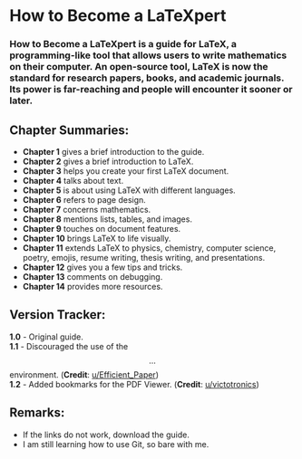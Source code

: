 # How to Become a LaTeXpert

### How to Become a LaTeXpert is a guide for LaTeX, a programming-like tool that allows users to write mathematics on their computer. An open-source tool, LaTeX is now the standard for research papers, books, and academic journals. Its power is far-reaching and people will encounter it sooner or later.

## Chapter Summaries:  
- **Chapter 1** gives a brief introduction to the guide.  
- **Chapter 2** gives a brief introduction to LaTeX.  
- **Chapter 3** helps you create your first LaTeX document.  
- **Chapter 4** talks about text.  
- **Chapter 5** is about using LaTeX with different languages.  
- **Chapter 6** refers to page design.  
- **Chapter 7** concerns mathematics.  
- **Chapter 8** mentions lists, tables, and images.  
- **Chapter 9** touches on document features.   
- **Chapter 10** brings LaTeX to life visually.   
- **Chapter 11** extends LaTeX to physics, chemistry, computer science, poetry, emojis, resume writing, thesis writing, and presentations.  
- **Chapter 12** gives you a few tips and tricks.  
- **Chapter 13** comments on debugging.  
- **Chapter 14** provides more resources.  

## Version Tracker:   
**1.0** - Original guide.  
**1.1** - Discouraged the use of the $$...$$ environment. (**Credit**: [u/Efficient_Paper](https://www.reddit.com/user/Efficient_Paper/))  
**1.2** - Added bookmarks for the PDF Viewer. (**Credit**: [u/victotronics](https://www.reddit.com/user/victotronics/))  

## Remarks:   
- If the links do not work, download the guide.   
- I am still learning how to use Git, so bare with me.  

